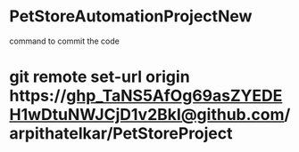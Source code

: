 # PetStoreAutomationProjectNew
command to commit the code 
# git remote set-url origin https://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@github.com/arpithatelkar/PetStoreProject

